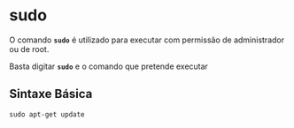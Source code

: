 # sudo

O comando __`sudo`__ é utilizado para executar com permissão de administrador ou de root.

Basta digitar __`sudo`__ e o comando que pretende executar 

## Sintaxe Básica

```
sudo apt-get update
```